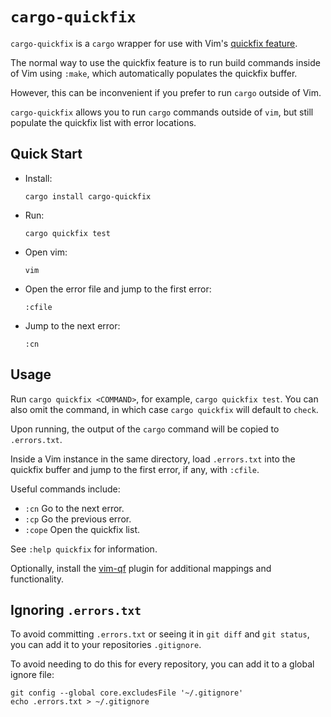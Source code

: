 # `cargo-quickfix`

`cargo-quickfix` is a `cargo` wrapper for use with Vim's [quickfix feature](http://vimdoc.sourceforge.net/htmldoc/quickfix.html).

The normal way to use the quickfix feature is to run build commands inside of Vim using `:make`, which automatically populates the quickfix buffer.

However, this can be inconvenient if you prefer to run `cargo` outside of Vim.

`cargo-quickfix` allows you to run `cargo` commands outside of `vim`, but still populate the quickfix list with error locations.

## Quick Start

- Install:

  ```
  cargo install cargo-quickfix
  ```

- Run:

  ```
  cargo quickfix test
  ```

- Open vim:

  ```
  vim
  ```

- Open the error file and jump to the first error:

  ```
  :cfile
  ```

- Jump to the next error:

  ```
  :cn
  ```

## Usage

Run `cargo quickfix <COMMAND>`, for example, `cargo quickfix test`.
You can also omit the command, in which case `cargo quickfix` will default to `check`.

Upon running, the output of the `cargo` command will be copied to `.errors.txt`.

Inside a Vim instance in the same directory, load `.errors.txt` into the quickfix buffer and jump to the first error, if any, with `:cfile`.

Useful commands include:
- `:cn` Go to the next error.
- `:cp` Go the previous error.
- `:cope` Open the quickfix list.

See `:help quickfix` for information.

Optionally, install the [vim-qf](https://github.com/romainl/vim-qf) plugin for additional mappings and functionality.

## Ignoring `.errors.txt`

To avoid committing `.errors.txt` or seeing it in `git diff` and `git status`, you can add it to your repositories `.gitignore`.

To avoid needing to do this for every repository, you can add it to a global ignore file:

```
git config --global core.excludesFile '~/.gitignore'
echo .errors.txt > ~/.gitignore
```
